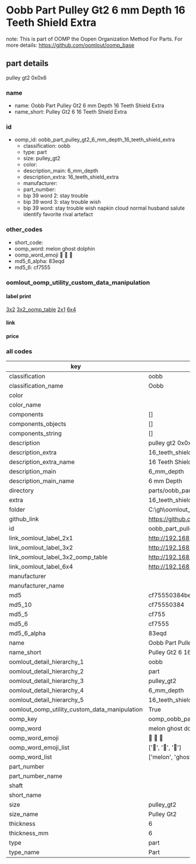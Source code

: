 # Oobb Part Pulley Gt2 6 mm Depth 16 Teeth Shield Extra  

note: This is part of OOMP the Oopen Organization Method For Parts. For more details: https://github.com/oomlout/oomp_base

##  part details
  



pulley gt2 0x0x6



### name
* name: Oobb Part Pulley Gt2 6 mm Depth 16 Teeth Shield Extra
* name_short: Pulley Gt2 6 16 Teeth Shield Extra
### id
* oomp_id: oobb_part_pulley_gt2_6_mm_depth_16_teeth_shield_extra
  * classification: oobb
  * type: part
  * size: pulley_gt2
  * color: 
  * description_main: 6_mm_depth
  * description_extra: 16_teeth_shield_extra
  * manufacturer: 
  * part_number: 
  * bip 39 word 2: stay trouble
  * bip 39 word 3: stay trouble wish
  * bip 39 word: stay trouble wish napkin cloud normal husband salute identify favorite rival artefact

### other_codes
* short_code: 
* oomp_word: melon ghost dolphin
* oomp_word_emoji :melon: :ghost: :dolphin:
* md5_6_alpha: 83eqd
* md5_6: cf7555






### oomlout_oomp_utility_custom_data_manipulation
#### label print
[3x2](http://192.168.1.245:1112/?label=oomp%2083eqd)
[3x2_oomp_table](http://192.168.1.108:1112/?label=oomp%2083eqd)
[2x1](http://192.168.1.242:1112/?label=oomp%2083eqd)
[6x4](http://192.168.1.55:1112/?label=oomp%2083eqd)    

#### link

                              

#### price







### all codes 
| key | value |  
| --- | --- |  
| classification | oobb |  
| classification_name | Oobb |  
| color |  |  
| color_name |  |  
| components | [] |  
| components_objects | [] |  
| components_string | [] |  
| description | pulley gt2 0x0x6 |  
| description_extra | 16_teeth_shield_extra |  
| description_extra_name | 16 Teeth Shield Extra |  
| description_main | 6_mm_depth |  
| description_main_name | 6 mm Depth |  
| directory | parts/oobb_part_pulley_gt2_6_mm_depth_16_teeth_shield_extra |  
| extra | 16_teeth_shield |  
| folder | C:\gh\oomlout_oobb_version_4_generated_parts\things\oobb_part_pulley_gt2_6_mm_depth_16_teeth_shield_extra |  
| github_link | https://github.com/oomlout/oomlout_oomp_part_src/tree/main/parts/oobb_part_pulley_gt2_6_mm_depth_16_teeth_shield_extra |  
| id | oobb_part_pulley_gt2_6_mm_depth_16_teeth_shield_extra |  
| link_oomlout_label_2x1 | http://192.168.1.242:1112/?label=oomp%2083eqd |  
| link_oomlout_label_3x2 | http://192.168.1.245:1112/?label=oomp%2083eqd |  
| link_oomlout_label_3x2_oomp_table | http://192.168.1.108:1112/?label=oomp%2083eqd |  
| link_oomlout_label_6x4 | http://192.168.1.55:1112/?label=oomp%2083eqd |  
| manufacturer |  |  
| manufacturer_name |  |  
| md5 | cf75550384becdfe5895f92ff93a46a7 |  
| md5_10 | cf75550384 |  
| md5_5 | cf755 |  
| md5_6 | cf7555 |  
| md5_6_alpha | 83eqd |  
| name | Oobb Part Pulley Gt2 6 mm Depth 16 Teeth Shield Extra |  
| name_short | Pulley Gt2 6 16 Teeth Shield Extra |  
| oomlout_detail_hierarchy_1 | oobb |  
| oomlout_detail_hierarchy_2 | part |  
| oomlout_detail_hierarchy_3 | pulley_gt2 |  
| oomlout_detail_hierarchy_4 | 6_mm_depth |  
| oomlout_detail_hierarchy_5 | 16_teeth_shield_extra |  
| oomlout_oomp_utility_custom_data_manipulation | True |  
| oomp_key | oomp_oobb_part_pulley_gt2_6_mm_depth_16_teeth_shield_extra |  
| oomp_word | melon ghost dolphin |  
| oomp_word_emoji | :melon: :ghost: :dolphin: |  
| oomp_word_emoji_list | [':melon:', ':ghost:', ':dolphin:'] |  
| oomp_word_list | ['melon', 'ghost', 'dolphin'] |  
| part_number |  |  
| part_number_name |  |  
| shaft |  |  
| short_name |  |  
| size | pulley_gt2 |  
| size_name | Pulley Gt2 |  
| thickness | 6 |  
| thickness_mm | 6 |  
| type | part |  
| type_name | Part |  
